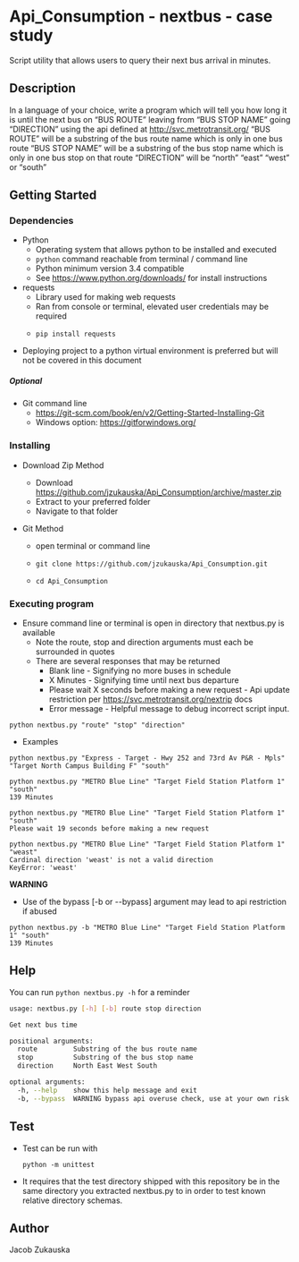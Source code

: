 # Api_Consumption - nextbus - case study

Script utility that allows users to query their next bus arrival in minutes.

## Description

In a language of your choice, write a program which will tell you how long it is until the next bus on “BUS ROUTE”
 leaving from “BUS STOP NAME” going “DIRECTION” using the api defined at http://svc.metrotransit.org/ “BUS ROUTE” will
  be a substring of the bus route name which is only in one bus route “BUS STOP NAME” will be a substring of the bus
   stop name which is only in one bus stop on that route “DIRECTION” will be “north” “east” “west” or “south” 
## Getting Started

### Dependencies
* Python
  * Operating system that allows python to be installed and executed
  * `python` command reachable from terminal / command line
  * Python minimum version 3.4 compatible
  * See https://www.python.org/downloads/ for install instructions
* requests
  * Library used for making web requests
  * Ran from console or terminal, elevated user credentials may be required
  * ```
    pip install requests
    ```
* Deploying project to a python virtual environment is preferred but will not be covered
 in this document
##### *Optional*
* Git command line
  * https://git-scm.com/book/en/v2/Getting-Started-Installing-Git
  * Windows option: https://gitforwindows.org/
### Installing

* Download Zip Method
    * Download  https://github.com/jzukauska/Api_Consumption/archive/master.zip
    * Extract to your preferred folder
    * Navigate to that folder

* Git Method
  * open terminal or command line   
  * ```
    git clone https://github.com/jzukauska/Api_Consumption.git
    ```
  * ```
    cd Api_Consumption
    ```


### Executing program

* Ensure command line or terminal is open in directory that nextbus.py is available
    * Note the route, stop and direction arguments must each be surrounded in quotes
    * There are several responses that may be returned 
        * Blank line - Signifying no more buses in schedule 
        * X Minutes - Signifying time until next bus departure
        * Please wait X seconds before making a new request - Api update restriction per https://svc.metrotransit.org/nextrip docs
        * Error message - Helpful message to debug incorrect script input.
```
python nextbus.py "route" "stop" "direction"
```
* Examples
```
python nextbus.py "Express - Target - Hwy 252 and 73rd Av P&R - Mpls" "Target North Campus Building F" "south"

python nextbus.py "METRO Blue Line" "Target Field Station Platform 1" "south"
139 Minutes

python nextbus.py "METRO Blue Line" "Target Field Station Platform 1" "south"
Please wait 19 seconds before making a new request

python nextbus.py "METRO Blue Line" "Target Field Station Platform 1" "weast"
Cardinal direction 'weast' is not a valid direction
KeyError: 'weast'
```
**WARNING**
* Use of the bypass [-b or --bypass] argument may lead to api restriction if abused 
```
python nextbus.py -b "METRO Blue Line" "Target Field Station Platform 1" "south"
139 Minutes
```
## Help

You can run `python nextbus.py -h` for a reminder
``` bash 
usage: nextbus.py [-h] [-b] route stop direction

Get next bus time

positional arguments:
  route         Substring of the bus route name
  stop          Substring of the bus stop name
  direction     North East West South

optional arguments:
  -h, --help    show this help message and exit
  -b, --bypass  WARNING bypass api overuse check, use at your own risk


```
## Test
* Test can be run with
  ```
  python -m unittest
  ```
* It requires that the test directory shipped with this repository be in the same directory you extracted nextbus.py to in order to test known relative directory schemas.



## Author
Jacob Zukauska 

